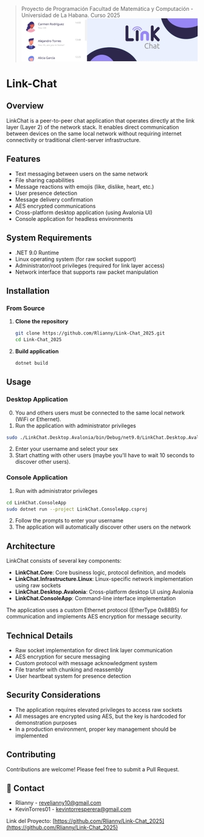 > Proyecto de Programación
> Facultad de Matemática y Computación - Universidad de La Habana.
> Curso 2025
![Have you delete the image?](.//LinkChat.Desktop.Avalonia/Assets/Images/Banner2.png)

# Link-Chat

## Overview
LinkChat is a peer-to-peer chat application that operates directly at the link layer (Layer 2) of the network stack. It enables direct communication between devices on the same local network without requiring internet connectivity or traditional client-server infrastructure.

## Features
* Text messaging between users on the same network
* File sharing capabilities
* Message reactions with emojis (like, dislike, heart, etc.)
* User presence detection
* Message delivery confirmation
* AES encrypted communications
* Cross-platform desktop application (using Avalonia UI)
* Console application for headless environments

## System Requirements
* .NET 9.0 Runtime
* Linux operating system (for raw socket support)
* Administrator/root privileges (required for link layer access)
* Network interface that supports raw packet manipulation

## Installation

### From Source
1.  **Clone the repository**
    ```sh
    git clone https://github.com/Rlianny/Link-Chat_2025.git
    cd Link-Chat_2025
    ```
2.  **Build application**
    ```sh
    dotnet build
    ```
    
## Usage

### Desktop Application
0. You and others users must be connected to the same local network (WiFi or Ethernet). 
1. Run the application with administrator privileges
```sh
sudo ./LinkChat.Desktop.Avalonia/bin/Debug/net9.0/LinkChat.Desktop.Avalonia
```
2. Enter your username and select your sex
3. Start chatting with other users (maybe you'll have to wait 10 seconds to discover other users).


### Console Application
1. Run with administrator privileges
```sh
cd LinkChat.ConsoleApp
sudo dotnet run --project LinkChat.ConsoleApp.csproj
```
2. Follow the prompts to enter your username
3. The application will automatically discover other users on the network

## Architecture

LinkChat consists of several key components:

- **LinkChat.Core**: Core business logic, protocol definition, and models
- **LinkChat.Infrastructure.Linux**: Linux-specific network implementation using raw sockets
- **LinkChat.Desktop.Avalonia**: Cross-platform desktop UI using Avalonia
- **LinkChat.ConsoleApp**: Command-line interface implementation

The application uses a custom Ethernet protocol (EtherType 0x88B5) for communication and implements AES encryption for message security.

## Technical Details
- Raw socket implementation for direct link layer communication
- AES encryption for secure messaging
- Custom protocol with message acknowledgment system
- File transfer with chunking and reassembly
- User heartbeat system for presence detection

## Security Considerations
- The application requires elevated privileges to access raw sockets
- All messages are encrypted using AES, but the key is hardcoded for demonstration purposes
- In a production environment, proper key management should be implemented

## Contributing
Contributions are welcome! Please feel free to submit a Pull Request.

## 📧 Contact

* Rlianny - revelianny10@gmail.com
* KevinTorres01 - kevintorresperera@gmail.com

Link del Proyecto: [https://github.com/Rlianny/Link-Chat_2025](https://github.com/Rlianny/Link-Chat_2025)
